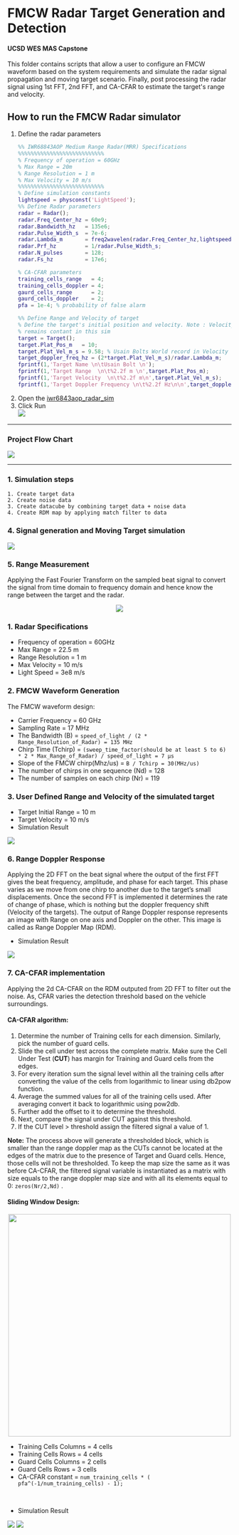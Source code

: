 # FMCW Radar Target Generation and Detection
#### UCSD WES MAS Capstone
This folder contains scripts that allow a user to configure an FMCW waveform based on the system requirements and simulate the radar signal propagation and moving target scenario. Finally, post processing the radar signal using 1st FFT, 2nd FFT, and CA-CFAR to estimate the target's range and velocity.

## How to run the FMCW Radar simulator
1. Define the radar parameters
    ```matlab
	%% IWR68843AOP Medium Range Radar(MRR) Specifications 
	%%%%%%%%%%%%%%%%%%%%%%%%%%%
	% Frequency of operation = 60GHz
	% Max Range = 20m
	% Range Resolution = 1 m
	% Max Velocity = 10 m/s
	%%%%%%%%%%%%%%%%%%%%%%%%%%%
	% Define simulation constants
	lightspeed = physconst('LightSpeed');
	%% Define Radar parameters
	radar = Radar();
	radar.Freq_Center_hz = 60e9;
	radar.Bandwidth_hz   = 135e6;
	radar.Pulse_Width_s  = 7e-6;
	radar.Lambda_m       = freq2wavelen(radar.Freq_Center_hz,lightspeed); % Wavelength (m)
	radar.Prf_hz         = 1/radar.Pulse_Width_s;
	radar.N_pulses       = 128;
	radar.Fs_hz          = 17e6;

	% CA-CFAR parameters
	training_cells_range   = 4;
	training_cells_doppler = 4;
	gaurd_cells_range      = 2;
	gaurd_cells_doppler    = 2;
	pfa = 1e-4; % probability of false alarm

	%% Define Range and Velocity of target
	% Define the target's initial position and velocity. Note : Velocity
	% remains contant in this sim
	target = Target();
	target.Plat_Pos_m   = 10;
	target.Plat_Vel_m_s = 9.58; % Usain Bolts World record in Velocity falls within the range of our radar
	target_doppler_freq_hz = (2*target.Plat_Vel_m_s)/radar.Lambda_m;
	fprintf(1,'Target Name \n\tUsain Bolt \n');
	fprintf(1,'Target Range  \n\t%2.2f m \n',target.Plat_Pos_m);
	fprintf(1,'Target Velocity  \n\t%2.2f m\n',target.Plat_Vel_m_s);
	fprintf(1,'Target Doppler Frequency \n\t%2.2f Hz\n\n',target_doppler_freq_hz);

    ```
2. Open the [iwr6843aop_radar_sim](iwr6843aop_radar_sim.m)
3. Click Run<br/>
    <img src="../../docs/images/run-sim.png"/>    

___
### Project Flow Chart
<img src="../../docs/images/Project flow chart.png"/>

---

### 1. Simulation steps
	1. Create target data
	2. Create noise data
	3. Create datacube by combining target data + noise data
	4. Create RDM map by applying match filter to data

### 4. Signal generation and Moving Target simulation
<img src="../../docs/images/Signal propagation model.png"/>

### 5. Range Measurement
Applying the Fast Fourier Transform on the sampled beat signal to convert the signal from time domain to frequency domain and hence know the range between the target and the radar.
<p align="center">
  <img src="../../docs/images/FastFourierTransform.png"/>
</p>

### 1. Radar Specifications 
* Frequency of operation = 60GHz
* Max Range = 22.5 m
* Range Resolution = 1 m
* Max Velocity = 10 m/s
* Light Speed = 3e8 m/s

### 2. FMCW Waveform Generation
The FMCW waveform design:
* Carrier Frequency = 60 GHz
* Sampling Rate = 17 MHz
* The Bandwidth (B) = `speed_of_light / (2 * Range_Resolution_of_Radar) = 135 MHz`
* Chirp Time (Tchirp) =  `(sweep_time_factor(should be at least 5 to 6) * 2 * Max_Range_of_Radar) / speed_of_light = 7 μs`
* Slope of the FMCW chirp(Mhz/us) = `B / Tchirp = 30(MHz/us)`
* The number of chirps in one sequence (Nd) = 128
* The number of samples on each chirp (Nr)  = 119 

### 3. User Defined Range and Velocity of the simulated target

* Target Initial Range = 10 m
* Target Velocity = 10 m/s
* Simulation Result

<img src="../../docs/images/fmcw-range-sim-measurment.png"/>


### 6. Range Doppler Response
Applying the 2D FFT on the beat signal where the output of the first FFT gives the beat frequency, amplitude, and phase for each target. This phase varies as we move from one chirp to another due to the target’s small displacements. Once the second FFT is implemented it determines the rate of change of phase, which is nothing but the doppler frequency shift (Velocity of the targets). The output of Range Doppler response represents an image with Range on one axis and Doppler on the other. This image is called as Range Doppler Map (RDM).

* Simulation Result
<img src="../../docs/images/rdm-sim.png"/>

### 7. CA-CFAR implementation
Applying the 2d CA-CFAR on the RDM outputed from 2D FFT to filter out the noise. As, CFAR varies the detection threshold based on the vehicle surroundings.

#### CA-CFAR algorithm:
1. Determine the number of Training cells for each dimension. Similarly, pick the number of guard cells.
2. Slide the cell under test across the complete matrix. Make sure the Cell Under Test (**CUT**) has margin for Training and Guard cells from the edges.
3. For every iteration sum the signal level within all the training cells after converting the value of the cells from logarithmic to linear using db2pow function.
4. Average the summed values for all of the training cells used. After averaging convert it back to logarithmic using pow2db.
5. Further add the offset to it to determine the threshold.
6. Next, compare the signal under CUT against this threshold.
7. If the CUT level > threshold assign the filtered signal a value of 1.

**Note:** The process above will generate a thresholded block, which is smaller than the range doppler map as the CUTs cannot be located at the edges of the matrix due to the presence of Target and Guard cells. Hence, those cells will not be thresholded. To keep the map size the same as it was before CA-CFAR, the filtered signal variable is instantiated as a matrix with size equals to the range doppler map size and with all its elements equal to 0: ```zeros(Nr/2,Nd)``` .

#### Sliding Window Design:
<p align="center">
  <img src="../../docs/images/2D CA_CFAR hyperparameters.png" width="500px"/>
</p>

* Training Cells Columns = 4 cells
* Training Cells Rows = 4 cells
* Guard Cells Columns = 2 cells
* Guard Cells Rows = 3 cells
* CA-CFAR constant = `num_training_cells * ( pfa^(-1/num_training_cells) - 1);`

<br>

* Simulation Result
<img src="../../docs/images/cfar-rdm-sim.png"/>
<img src="../../docs/images/cfar-rdm-sim-3d.png"/>
